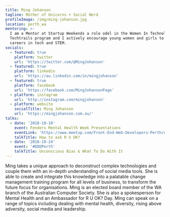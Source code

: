 ```yaml
---
title: Ming Johanson
tagline: Mother of Unicorns + Social Nerd
profileImage: /img/ming-johanson.jpg
location: perth_wa
mentoring: >-
  I am a Mentor at Startup Weekends a role odel in the Women In Technology WA
  Techtrails program and I actively encourage young women and girls to pursue
  careers in tech and STEM.
socials:
  - featured: true
    platform: twitter
    url: 'https://twitter.com/@MingJohanson'
  - featured: true
    platform: linkedin
    url: 'https://au.linkedin.com/in/mingjohanson'
  - featured: true
    platform: facebook
    url: 'https://facebook.com/MingJohansonPage'
  - platform: instagram
    url: 'http://instagram.com/mingjohanson'
  - platform: website
    socialTitle: Ming Johanson
    url: 'https://mingjohanson.com.au/'
talks:
  - date: '2018-10-10'
    event: Fenders Mental Health Week Presentations
    eventLink: 'https://www.meetup.com/Front-End-Web-Developers-Perth/events/255158494/'
    talkTitle: How to ask R U OK?
  - date: '2018-10-24'
    event: '#DDDPerth'
    talkTitle: Unconscious Bias & What To Do With It
---
```

Ming takes a unique approach to deconstruct complex technologies and couple them with an in-depth understanding of social media tools. She is able to create and integrate this knowledge into a palatable change management training program for all levels of business, to transform the future focus for organisations. Ming is an elected board member of the WA branch of the Australian Computer Society. She is also a spokesperson for Mental Health and an Ambassador for R U OK? Day. Ming can speak on a range of topics including dealing with mental health, diversity, rising above adversity, social media and leadership.
